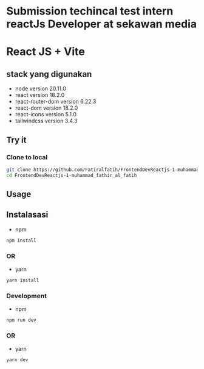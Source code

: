 # Submission techincal test intern reactJs Developer at sekawan media 

# React JS + Vite

## stack yang digunakan
- node version 20.11.0
- react version 18.2.0
- react-router-dom version 6.22.3
- react-dom version 18.2.0
- react-icons version 5.1.0
- tailwindcss version 3.4.3


## Try it

### Clone to local

```bash
git clone https://github.com/Fatiralfatih/FrontendDevReactjs-1-muhammad_fathir_al_fatih.git
cd FrontendDevReactjs-1-muhammad_fathir_al_fatih
```

## Usage

## Instalasasi

+ npm
```bash
npm install
```

### OR

+ yarn

```bash
yarn install
```

### Development

+ npm 

```bash
npm run dev
```

### OR

+ yarn

```bash
yarn dev
```
